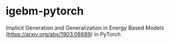 # igebm-pytorch
Implicit Generation and Generalization in Energy Based Models (https://arxiv.org/abs/1903.08689) in PyTorch 
